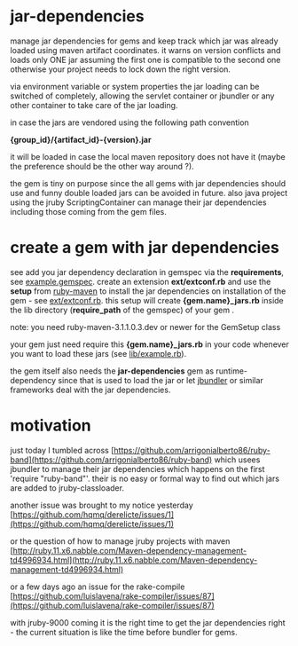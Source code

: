 # jar-dependencies #

manage jar dependencies for gems and keep track which jar was already loaded using maven artifact coordinates. it warns on version conflicts and loads only ONE jar assuming the first one is compatible to the second one otherwise your project needs to lock down the right version.

via environment variable or system properties the jar loading can be switched of completely, allowing the servlet container or jbundler or any other container to take care of the jar loading.

in case the jars are vendored using the following path convention

**{group\_id}/{artifact\_id}-{version}.jar**

it will be loaded in case the local maven repository does not have it (maybe the preference should be the other way around ?).

the gem is tiny on purpose since the all gems with jar dependencies should use and funny double loaded jars can be avoided in future. also java project using the jruby ScriptingContainer can manage their jar dependencies including those coming from the gem files.

# create a gem with jar dependencies #

see add you jar dependency declaration in gemspec via the **requirements**, see [example.gemspec](example/example.gemspec). create an extension **ext/extconf.rb** and use the **setup** from [ruby-maven](http://rubygems.org/gem/ruby-maven) to install the jar dependencies on installation of the gem - see [ext/extconf.rb](example/ext/extconf.rb). this setup will create **{gem.name}\_jars.rb** inside the lib directory (**require_path** of the gemspec) of your gem .

note: you need ruby-maven-3.1.1.0.3.dev or newer for the GemSetup class

your gem just need require this **{gem.name}_jars.rb** in your code whenever you want to load these jars (see [lib/example.rb](example/lib/example.rb)).

the gem itself also needs the **jar-dependencies** gem as runtime-dependency since that is used to load the jar or let [jbundler](http://rubygems.org/gem/jbundler) or similar frameworks deal with the jar dependencies.

# motivation #

just today I tumbled across [https://github.com/arrigonialberto86/ruby-band](https://github.com/arrigonialberto86/ruby-band) which usees jbundler to manage their jar dependencies which happens on the first 'require "ruby-band"'. their is no easy or formal way to find out which jars are added to jruby-classloader.

another issue was brought to my notice yesterday [https://github.com/hqmq/derelicte/issues/1](https://github.com/hqmq/derelicte/issues/1)

or the question of how to manage jruby projects with maven [http://ruby.11.x6.nabble.com/Maven-dependency-management-td4996934.html](http://ruby.11.x6.nabble.com/Maven-dependency-management-td4996934.html)

or a few days ago an issue for the rake-compile [https://github.com/luislavena/rake-compiler/issues/87](https://github.com/luislavena/rake-compiler/issues/87)

with jruby-9000 coming it is the right time to get the jar dependencies right - the current situation is like the time before bundler for gems.

